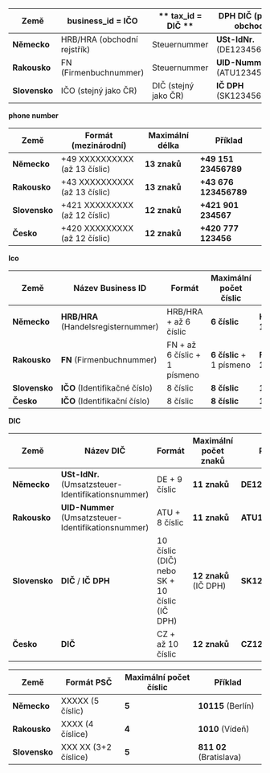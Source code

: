 

| **Země**     | **business_id = IČO**       | ** tax_id = DIČ ** | **DPH DIČ (pro EU obchod)**         |
|--------------|-----------------------------|--------------------|-------------------------------------|
| **Německo**  | HRB/HRA (obchodní rejstřík) | Steuernummer       | **USt-IdNr.** (DE123456789)        |
| **Rakousko** | FN (Firmenbuchnummer)       | Steuernummer       | **UID-Nummer** (ATU12345678)       |
| **Slovensko**| IČO (stejný jako ČR)        | DIČ (stejný jako ČR) | **IČ DPH** (SK1234567890)          |

**phone number**

| **Země**     | **Formát (mezinárodní)**    | **Maximální délka** | **Příklad**          |
|--------------|----------------------------|---------------------|----------------------|
| **Německo**  | +49 XXXXXXXXXX (až 13 číslic) | **13 znaků**        | **+49 151 23456789**  |
| **Rakousko** | +43 XXXXXXXXXX (až 13 číslic) | **13 znaků**        | **+43 676 123456789** |
| **Slovensko**| +421 XXXXXXXXX (až 12 číslic) | **12 znaků**        | **+421 901 234567**   |
| **Česko**    | +420 XXXXXXXXX (až 12 číslic) | **12 znaků**        | **+420 777 123456**   |


**Ico**

| **Země**     | **Název Business ID**         | **Formát**          | **Maximální počet číslic** | **Příklad**         |
|--------------|---------------------------------|---------------------|---------------------------|---------------------|
| **Německo**  | **HRB/HRA** (Handelsregisternummer) | HRB/HRA + až 6 číslic | **6 číslic**     | **HRB 123456**      |
| **Rakousko** | **FN** (Firmenbuchnummer)       | FN + až 6 číslic + 1 písmeno | **6 číslic** + 1 písmeno | **FN 123456a**      |
| **Slovensko**| **IČO** (Identifikačné číslo)   | 8 číslic             | **8 číslic**               | **12345678**        |
| **Česko**    | **IČO** (Identifikační číslo)   | 8 číslic             | **8 číslic**               | **12345678**        |

**DIC**

| **Země**     | **Název DIČ**                         | **Formát**                | **Maximální počet znaků** | **Příklad**           |
|--------------|-------------------------------------|--------------------------|---------------------------|-----------------------|
| **Německo**  | **USt-IdNr.** (Umsatzsteuer-Identifikationsnummer) | DE + 9 číslic             | **11 znaků**              | **DE123456789**       |
| **Rakousko** | **UID-Nummer** (Umsatzsteuer-Identifikationsnummer) | ATU + 8 číslic            | **11 znaků**              | **ATU12345678**       |
| **Slovensko**| **DIČ** / **IČ DPH**                  | 10 číslic (DIČ) nebo SK + 10 číslic (IČ DPH) | **12 znaků** (IČ DPH)    | **SK1234567890**      |
| **Česko**    | **DIČ**                              | CZ + až 10 číslic         | **12 znaků**               | **CZ1234567890**      |



| **Země**     | **Formát PSČ**      | **Maximální počet číslic** | **Příklad**      |
|--------------|---------------------|----------------------------|-------------------|
| **Německo**  | XXXXX (5 číslic)     | **5**                      | **10115** (Berlín) |
| **Rakousko** | XXXX (4 číslice)     | **4**                      | **1010** (Vídeň)   |
| **Slovensko**| XXX XX (3+2 číslice) | **5**                      | **811 02** (Bratislava) |
